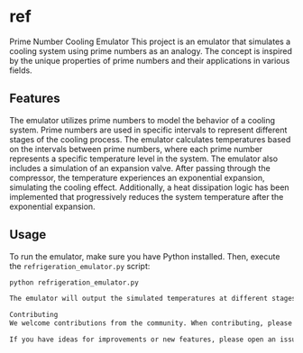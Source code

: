 # ref
Prime Number Cooling Emulator
This project is an emulator that simulates a cooling system using prime numbers as an analogy. The concept is inspired by the unique properties of prime numbers and their applications in various fields.

## Features
The emulator utilizes prime numbers to model the behavior of a cooling system. Prime numbers are used in specific intervals to represent different stages of the cooling process. The emulator calculates temperatures based on the intervals between prime numbers, where each prime number represents a specific temperature level in the system. The emulator also includes a simulation of an expansion valve. After passing through the compressor, the temperature experiences an exponential expansion, simulating the cooling effect. Additionally, a heat dissipation logic has been implemented that progressively reduces the system temperature after the exponential expansion.

## Usage
To run the emulator, make sure you have Python installed. Then, execute the `refrigeration_emulator.py` script:

```bash
python refrigeration_emulator.py

The emulator will output the simulated temperatures at different stages of the cooling process.

Contributing
We welcome contributions from the community. When contributing, please ensure your commit messages are meaningful and descriptive. Explain the purpose of your changes and how they contribute to the project. Clear and descriptive commit messages make it easier for everyone to understand the history and evolution of the project.

If you have ideas for improvements or new features, please open an issue or create a pull request.
